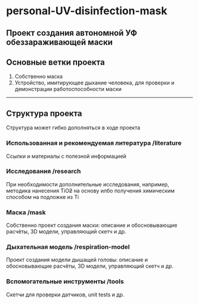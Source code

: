 # personal-UV-disinfection-mask
Проект создания автономной УФ обеззараживающей маски
---
## Основные ветки проекта
1. Собственно маска
2. Устройство, имитирующее дыхание человека, для проверки и демонстрации работоспособности маски
---
## Структура проекта
Структура может гибко дополняться в ходе проекта
### Использованная и рекомендуемая литература /literature
Ссылки и материалы с полезной информацией
### Исследования /research
При необходимости дополнительные исследования, например, методика нанесения TiO~~2~~ на основу илбо получения химическим способом на подложке из Ti
### Маска /mask
Собственно проект создания маски: описание и обосновывающие расчёты, 3D модели, управляющий скетч и др.
### Дыхательная модель /respiration-model
Проект создания модели дышащей головы: описание и обосновывающие расчёты, 3D модели, управляющий скетч и др.
### Вспомогательные инструменты /tools
Скетчи для проверки датчиков, unit tests и др.

